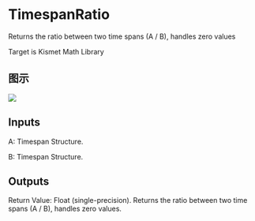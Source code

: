 # TimespanRatio

Returns the ratio between two time spans (A / B), handles zero values

Target is Kismet Math Library

## 图示

![]($-20221218-19552708.png)

## Inputs

A: Timespan Structure.

B: Timespan Structure.  

## Outputs

Return Value: Float (single-precision). Returns the ratio between two time spans (A / B), handles zero values.

